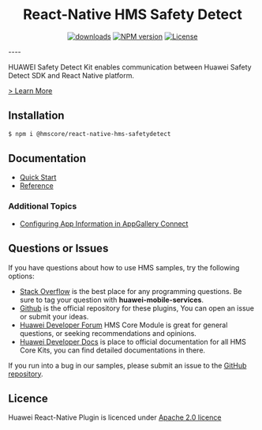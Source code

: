 <p align="center">
  <h1 align="center">React-Native HMS Safety Detect</h1>
</p>

<p align="center">
  <a href="https://www.npmjs.com/package/@hmscore/react-native-hms-safetydetect"><img src="https://img.shields.io/npm/dm/@hmscore/react-native-hms-safetydetect?color=%23007EC6&style=for-the-badge" alt="downloads"></a>
  <a href="https://www.npmjs.com/package/@hmscore/react-native-hms-safetydetect"><img src="https://img.shields.io/npm/v/@hmscore/react-native-hms-safetydetect?color=%23ed2a1c&style=for-the-badge" alt="NPM version"></a>
  <a href="./LICENCE"><img src="https://img.shields.io/npm/l/@hmscore/react-native-hms-safetydetect.svg?color=%3bcc62&style=for-the-badge" alt="License"></a>
</p>
----

HUAWEI Safety Detect Kit enables communication between Huawei Safety Detect SDK and React Native platform. 

[> Learn More](https://developer.huawei.com/consumer/en/doc/development/HMS-Plugin-Guides/introduction-0000001053475348?ha_source=hms1)

## Installation

```bash
$ npm i @hmscore/react-native-hms-safetydetect
```

## Documentation

- [Quick Start](https://developer.huawei.com/consumer/en/doc/development/HMS-Plugin-Guides/prepare-dev-env-0000001052646231?ha_source=hms1)
- [Reference](https://developer.huawei.com/consumer/en/doc/development/HMS-Plugin-References/overview-0000001052765437?ha_source=hms1)

### Additional Topics

- [Configuring App Information in AppGallery Connect](https://developer.huawei.com/consumer/en/doc/development/HMS-Plugin-Guides/config-agc-0000001053006204?ha_source=hms1) 

## Questions or Issues

If you have questions about how to use HMS samples, try the following options:
- [Stack Overflow](https://stackoverflow.com/questions/tagged/huawei-mobile-services) is the best place for any programming questions. Be sure to tag your question with **huawei-mobile-services**.
- [Github](https://github.com/HMS-Core/hms-react-native-plugin) is the official repository for these plugins, You can open an issue or submit your ideas.
- [Huawei Developer Forum](https://forums.developer.huawei.com/forumPortal/en/home?fid=0101187876626530001&ha_source=hms1) HMS Core Module is great for general questions, or seeking recommendations and opinions.
- [Huawei Developer Docs](https://developer.huawei.com/consumer/en/doc/overview/HMS-Core-Plugin?ha_source=hms1) is place to official documentation for all HMS Core Kits, you can find detailed documentations in there.

If you run into a bug in our samples, please submit an issue to the [GitHub repository](https://github.com/HMS-Core/hms-react-native-plugin).

## Licence

Huawei React-Native Plugin is licenced under [Apache 2.0 licence](LICENCE)

